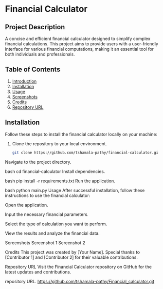 # Financial Calculator

## Project Description
A concise and efficient financial calculator designed to simplify complex financial calculations. This project aims to provide users with a
user-friendly interface for various financial computations, making it an essential tool for both individuals and professionals.

## Table of Contents
1. [Introduction](#project-description)
2. [Installation](#installation)
3. [Usage](#usage)
4. [Screenshots](#screenshots)
5. [Credits](#credits)
6. [Repository URL](#repository-url)

## Installation
Follow these steps to install the financial calculator locally on your machine:

1. Clone the repository to your local environment.
   ```bash
   git clone https://github.com/tshamala-pathy/financial-calculator.git

Navigate to the project directory.

bash
cd financial-calculator
Install dependencies.

bash
pip install -r requirements.txt
Run the application.

bash
python main.py
Usage
After successful installation, follow these instructions to use the financial calculator:

Open the application.

Input the necessary financial parameters.

Select the type of calculation you want to perform.

View the results and analyze the financial data.

Screenshots
Screenshot 1
Screenshot 2

Credits
This project was created by [Your Name]. Special thanks to [Contributor 1] and [Contributor 2] for their valuable contributions.

Repository URL
Visit the Financial Calculator repository on GitHub for the latest updates and contributions.

repository URL. https://github.com/tshamala-pathy/Financial_calculator.git





